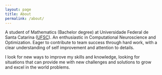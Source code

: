 ```yaml
---
layout: page
title: About
permalink: /about/
---
```

A student of Mathematics (Bachelor degree) at Universidade Federal de Santa Catarina ([UFSC](https://ufsc.br/)). An enthusiastic in Computational Neuroscience
and Optimization. Eager to contribute to team success through hard work, with a clear understanding of self improvement and attention to details.


I look for new ways to improve my skills and knowledge, looking for situations that can provide me with new challenges and solutions to grow and excel in the world
problems.
